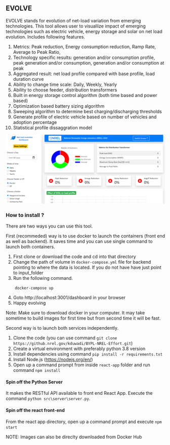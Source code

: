 ## EVOLVE 

EVOLVE stands for evolution of net-load variation from emerging technologies. This tool allows user to visuallize impact of emerging
technologies such as electric vehicle, energy storage and solar on net load evolution. Includes following features.

1. Metrics: Peak reduction, Energy consumption reduction, Ramp Rate, Average to Peak Ratio,
2. Technology specific results: generation and/or consumption profile, peak generation and/or consumption, generation and/or consumption at peak
3. Aggregated result: net load profile compared with base profile, load duration curve
4. Ability to change time scale: Daily, Weekly, Yearly
5. Ability to choose feeder, distribution transformers
6. Built in energy storage control algorithm (both time based and power based)
7. Optimization based battery sizing algorithm
8. Sweeping algorithm to determine best charging/discharging thresholds
9. Generate profile of electric vehicle based on number of vehicles and adoption percentage
10. Statistical profile dissaggration model 

![](images/dashboard.png)

### How to install ?

There are two ways you can use this tool. 

First (recommeded) way is to use docker to launch the containers (front end as well as backend). It saves time and you can use single command to launch both containers.

1. First clone or download the code and cd into that directory 
2. Change the path of volume in `docker-compose.yml` file for backend pointing to where the data is located. If you do not have have just point to input_folder
3. Run the following command.

```shell
    docker-compose up
```
4. Goto http://localhost:3001/dashboard in your browser
5. Happy evolving  

Note: Make sure to download docker in your computer. It may take sometime to build images for first time but from second time it will be fast.



Second way is to launch both services independently.

1. Clone the code (you can use command `git clone https://github.nrel.gov/kduwadi/BYPL-NREL-Effort.git`)
2. Create a virtual environment with preferably python 3.8 version
3. Install dependencies using command `pip install -r requirements.txt`
4. Install Node.js (https://nodejs.org/en/) 
5. Open up a command prompt from inside `react-app` folder and run command `npm install` 


#### Spin off the Python Server

It makes the RESTful API available to front end React App. 
Execute the command `python src\server\server.py`. 

#### Spin off the react front-end

From the react app directory, open up a command prompt and execute `npm start`

NOTE: Images can also be direclty downloaded from Docker Hub







